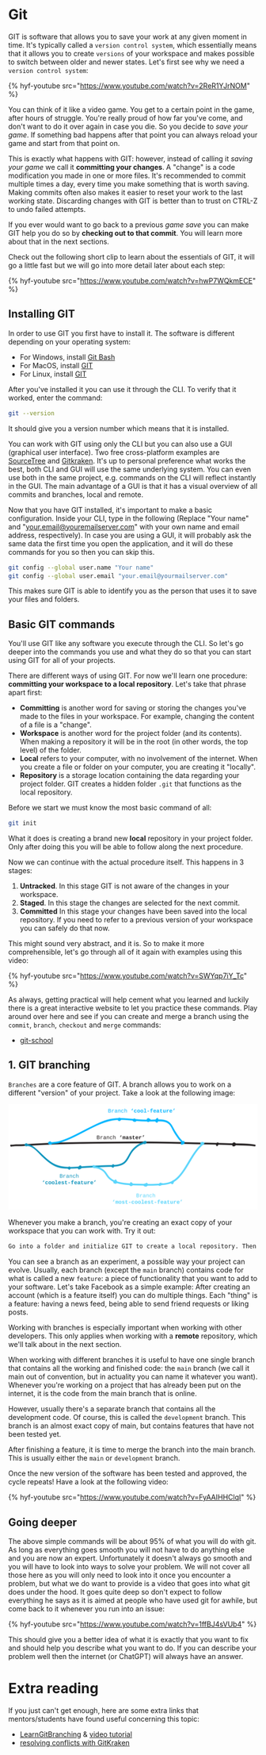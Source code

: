 # Git

GIT is software that allows you to save your work at any given moment in time. It's typically called a `version control system`, which essentially means that it allows you to create `versions` of your workspace and makes possible to switch between older and newer states. Let's first see why we need a `version control system`:

{% hyf-youtube src="https://www.youtube.com/watch?v=2ReR1YJrNOM" %}

You can think of it like a video game. You get to a certain point in the game, after hours of struggle. You're really proud of how far you've come, and don't want to do it over again in case you die. So you decide to _save your game_. If something bad happens after that point you can always reload your game and start from that point on.

This is exactly what happens with GIT: however, instead of calling it _saving your game_ we call it **committing your changes**. A "change" is a code modification you made in one or more files. It's recommended to commit multiple times a day, every time you make something that is worth saving. Making commits often also makes it easier to reset your work to the last working state. Discarding changes with GIT is better than to trust on CTRL-Z to undo failed attempts.

If you ever would want to go back to a previous _game save_ you can make GIT help you do so by **checking out to that commit**. You will learn more about that in the next sections.

Check out the following short clip to learn about the essentials of GIT, it will go a little fast but we will go into more detail later about each step:

{% hyf-youtube src="https://www.youtube.com/watch?v=hwP7WQkmECE" %}

## Installing GIT

In order to use GIT you first have to install it. The software is different depending on your operating system:

- For Windows, install [Git Bash](https://git-scm.com/download/win)
- For MacOS, install [GIT](https://git-scm.com/download/mac)
- For Linux, install [GIT](https://git-scm.com/download/linux)

After you've installed it you can use it through the CLI. To verify that it worked, enter the command:

```bash
git --version
```

It should give you a version number which means that it is installed.

You can work with GIT using only the CLI but you can also use a GUI (graphical user interface). Two free cross-platform examples are [SourceTree](https://www.sourcetreeapp.com/) and [Gitkraken](https://www.gitkraken.com/). It's up to personal preference what works the best, both CLI and GUI will use the same underlying system. You can even use both in the same project, e.g. commands on the CLI will reflect instantly in the GUI. The main advantage of a GUI is that it has a visual overview of all commits and branches, local and remote.

Now that you have GIT installed, it's important to make a basic configuration. Inside your CLI, type in the following (Replace "Your name" and "your.email@youremailserver.com" with your own name and email address, respectively). In case you are using a GUI, it will probably ask the same data the first time you open the application, and it will do these commands for you so then you can skip this.

```bash
git config --global user.name "Your name"
git config --global user.email "your.email@yourmailserver.com"
```

This makes sure GIT is able to identify you as the person that uses it to save your files and folders.

## Basic GIT commands

You'll use GIT like any software you execute through the CLI. So let's go deeper into the commands you use and what they do so that you can start using GIT for all of your projects.

There are different ways of using GIT. For now we'll learn one procedure: **committing your workspace to a local repository**. Let's take that phrase apart first:

- **Committing** is another word for saving or storing the changes you've made to the files in your workspace. For example, changing the content of a file is a "change".
- **Workspace** is another word for the project folder (and its contents). When making a repository it will be in the root (in other words, the top level) of the folder.
- **Local** refers to your computer, with no involvement of the internet. When you create a file or folder on your computer, you are creating it "locally".
- **Repository** is a storage location containing the data regarding your project folder. GIT creates a hidden folder `.git` that functions as the local repository.

Before we start we must know the most basic command of all:

```bash
git init
```

What it does is creating a brand new **local** repository in your project folder. Only after doing this you will be able to follow along the next procedure.

Now we can continue with the actual procedure itself. This happens in 3 stages:

1. **Untracked**. In this stage GIT is not aware of the changes in your workspace.
2. **Staged**. In this stage the changes are selected for the next commit.
3. **Committed** In this stage your changes have been saved into the local repository. If you need to refer to a previous version of your workspace you can safely do that now.

This might sound very abstract, and it is. So to make it more comprehensible, let's go through all of it again with examples using this video:

{% hyf-youtube src="https://www.youtube.com/watch?v=SWYqp7iY_Tc" %}

As always, getting practical will help cement what you learned and luckily there is a great interactive website to let you practice these commands. Play around over here and see if you can create and merge a branch using the `commit`, `branch`, `checkout` and `merge` commands:

- [git-school](https://git-school.github.io/visualizing-git/)

## 1. GIT branching

`Branches` are a core feature of GIT. A branch allows you to work on a different "version" of your project. Take a look at the following image:

![branches](assets/branches.png)

Whenever you make a branch, you're creating an exact copy of your workspace that you can work with. Try it out:

```md
Go into a folder and initialize GIT to create a local repository. Then create a branch. In this new branch, create some basic files. **stage** and **commit** the changes you've made. Now, switch back to the original branch (**main**). What do you see? Nothing! That's because in that branch you didn't make those changes. If you switch back to the other branch you will see the files you've created again. Magic!
```

You can see a branch as an experiment, a possible way your project can evolve. Usually, each branch (except the `main` branch) contains code for what is called a new `feature`: a piece of functionality that you want to add to your software. Let's take Facebook as a simple example: After creating an account (which is a feature itself) you can do multiple things. Each "thing" is a feature: having a news feed, being able to send friend requests or liking posts.

Working with branches is especially important when working with other developers. This only applies when working with a **remote** repository, which we'll talk about in the next section.

When working with different branches it is useful to have one single branch that contains all the working and finished code: the `main` branch (we call it main out of convention, but in actuality you can name it whatever you want). Whenever you're working on a project that has already been put on the internet, it is the code from the main branch that is online.

However, usually there's a separate branch that contains all the development code. Of course, this is called the `development` branch. This branch is an almost exact copy of main, but contains features that have not been tested yet.

After finishing a feature, it is time to merge the branch into the main branch. This is usually either the `main` or `development` branch.

Once the new version of the software has been tested and approved, the cycle repeats! Have a look at the following video:

{% hyf-youtube src="https://www.youtube.com/watch?v=FyAAIHHClqI" %}

## Going deeper

The above simple commands will be about 95% of what you will do with git. As long as everything goes smooth you will not have to do anything else and you are now an expert. Unfortunately it doesn't always go smooth and you will have to look into ways to solve your problem. We will not cover all those here as you will only need to look into it once you encounter a problem, but what we do want to provide is a video that goes into what git does under the hood. It goes quite deep so don't expect to follow everything he says as it is aimed at people who have used git for awhile, but come back to it whenever you run into an issue:

{% hyf-youtube src="https://www.youtube.com/watch?v=1ffBJ4sVUb4" %}

This should give you a better idea of what it is exactly that you want to fix and should help you describe what you want to do. If you can describe your problem well then the internet (or ChatGPT) will always have an answer.

# Extra reading

If you just can't get enough, here are some extra links that mentors/students have found useful concerning this topic:

- [LearnGitBranching](https://learngitbranching.js.org/) & [video tutorial](https://www.youtube.com/watch?v=dG0ke9vILQM)
- [resolving conflicts with GitKraken](https://blog.axosoft.com/learn-git-merge-conflict/)
